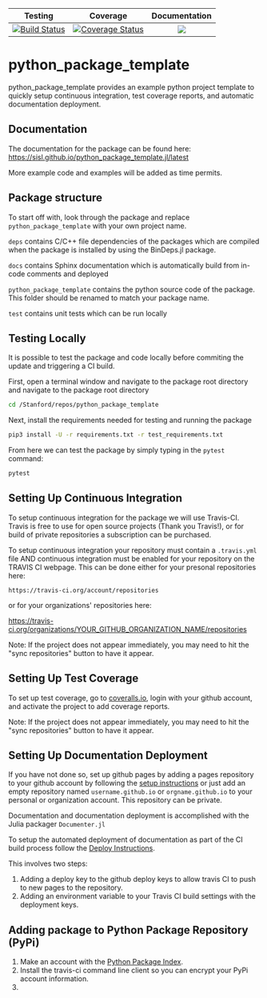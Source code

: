 | Testing | Coverage | Documentation |
| :-----: | :------: | :-----------: |
| [![Build Status](https://travis-ci.org/sisl/python_package_template.svg?branch=master)](https://travis-ci.org/sisl/python_package_template) | [![Coverage Status](https://coveralls.io/repos/github/sisl/python_package_template/badge.svg?branch=master)](https://coveralls.io/github/sisl/python_package_template?branch=master) | [![](https://img.shields.io/badge/docs-stable-blue.svg)](https://sisl.github.iopython_package_template) |

# python_package_template
python_package_template provides an example python project template to quickly setup
continuous integration, test coverage reports, and automatic documentation deployment.

## Documentation

The documentation for the package can be found here: <https://sisl.github.io/python_package_template.jl/latest>

More example code and examples will be added as time permits.

## Package structure

To start off with, look through the package and replace `python_package_template` 
with your own project name.

`deps` contains C/C++ file dependencies of the packages which are compiled when
the package is installed by using the BinDeps.jl package.

`docs` contains Sphinx documentation which is automatically build from in-code 
comments and deployed

`python_package_template` contains the python source code of the package. This 
folder should be renamed to match your package name.

`test` contains unit tests which can be run locally

## Testing Locally

It is possible to test the package and code locally before commiting the update
and triggering a CI build. 

First, open a terminal window and navigate to the package root directory and 
navigate to the package root directory

```bash
cd /Stanford/repos/python_package_template
```

Next, install the requirements needed for testing and running the package
```bash
pip3 install -U -r requirements.txt -r test_requirements.txt
```

From here we can test the package by simply typing in the `pytest` command:
```bash
pytest
```

## Setting Up Continuous Integration

To setup continuous integration for the package we will use Travis-CI. Travis is 
free to use for open source projects (Thank you Travis!), or for build of private
repositories a subscription can be purchased.

To setup continuous integration your repository must contain a `.travis.yml` file 
AND continuous integration must be enabled for your repository on the TRAVIS CI 
webpage. This can be done either for your presonal repositories here:

`https://travis-ci.org/account/repositories`

or for your organizations' repositories here:

https://travis-ci.org/organizations/YOUR_GITHUB_ORGANIZATION_NAME/repositories

Note: If the project does not appear immediately, you may need to hit the "sync
repositories" button to have it appear.

## Setting Up Test Coverage

To set up test coverage, go to [coveralls.io](https://coveralls.io/repos/new),
login with your github account, and activate the project to add coverage reports.

Note: If the project does not appear immediately, you may need to hit the "sync
repositories" button to have it appear.

## Setting Up Documentation Deployment

If you have not done so, set up github pages by adding a pages repository to your
github account by following the [setup instructions](https://pages.github.com/) or just add an empty repository
named `username.github.io` or `orgname.github.io` to your personal or organization account. This repository can be private.

Documentation and documentation deployment is accomplished with the Julia packager
`Documenter.jl`

To setup the automated deployment of documentation as part of the CI build process
follow the [Deploy Instructions](https://juliadocs.github.io/Documenter.jl/stable/man/hosting/).

This involves two steps:
1. Adding a deploy key to the github deploy keys to allow travis CI to push to new pages to the repository.
2. Adding an environment variable to your Travis CI build settings with the deployment keys.

## Adding package to Python Package Repository (PyPi)

1. Make an account with the [Python Package Index](https://pypi.org/).
2. Install the travis-ci command line client so you can encrypt your PyPi account information.
3. 